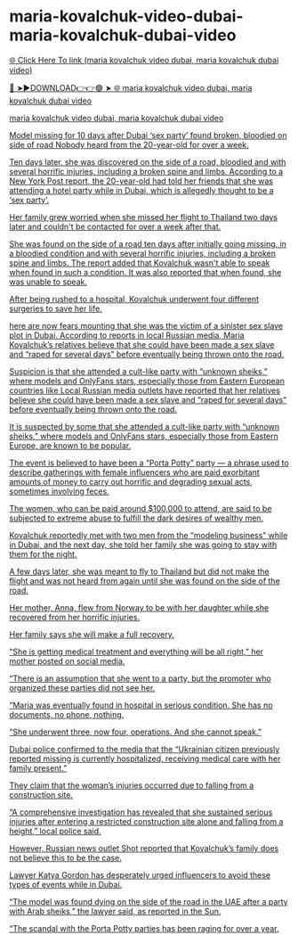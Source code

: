 # maria-kovalchuk-video-dubai-maria-kovalchuk-dubai-video

<a href="https://skyhighway.sbs/uikjop"> 🌐 Click Here To link (maria kovalchuk video dubai, maria kovalchuk dubai video)

🔴 ➤►DOWNLOAD👉👉🟢 ➤  <a href="https://skyhighway.sbs/uikjop"> 🌐 maria kovalchuk video dubai, maria kovalchuk dubai video


maria kovalchuk video dubai, maria kovalchuk dubai video

Model missing for 10 days after Dubai ‘sex party’ found broken, bloodied on side of road
Nobody heard from the 20-year-old for over a week.

Ten days later, she was discovered on the side of a road, bloodied and with several horrific injuries, including a broken spine and limbs. 
According to a New York Post report, the 20-year-old had told her friends that she was attending a hotel party while in Dubai, which is allegedly thought to be a ‘sex party’.

Her family grew worried when she missed her flight to Thailand two days later and couldn't be contacted for over a week after that.

She was found on the side of a road ten days after initially going missing, in a bloodied condition and with several horrific injuries, including a broken spine and limbs. The report added that Kovalchuk wasn't able to speak when found in such a condition.
It was also reported that when found, she was unable to speak.

After being rushed to a hospital, Kovalchuk underwent four different surgeries to save her life.

here are now fears mounting that she was the victim of a sinister sex slave plot in Dubai. 
According to reports in local Russian media, Maria Kovalchuk’s relatives believe that she could have been made a sex slave and “raped for several days” before eventually being thrown onto the road.

Suspicion is that she attended a cult-like party with “unknown sheiks,” where models and OnlyFans stars, especially those from Eastern European countries like
Local Russian media outlets have reported that her relatives believe she could have been made a sex slave and “raped for several days” before eventually being thrown onto the road.

It is suspected by some that she attended a cult-like party with “unknown sheiks,” where models and OnlyFans stars, especially those from Eastern Europe, are known to be popular.

The event is believed to have been a “Porta Potty” party — a phrase used to describe gatherings with female influencers who are paid exorbitant amounts of money to carry out horrific and degrading sexual acts, sometimes involving feces.

The women, who can be paid around $100,000 to attend, are said to be subjected to extreme abuse to fulfill the dark desires of wealthy men.

Kovalchuk reportedly met with two men from the “modeling business” while in Dubai, and the next day, she told her family she was going to stay with them for the night.

A few days later, she was meant to fly to Thailand but did not make the flight and was not heard from again until she was found on the side of the road.

Her mother, Anna, flew from Norway to be with her daughter while she recovered from her horrific injuries.

Her family says she will make a full recovery. 

“She is getting medical treatment and everything will be all right,” her mother posted on social media.

“There is an assumption that she went to a party, but the promoter who organized these parties did not see her. 

“Maria was eventually found in hospital in serious condition. She has no documents, no phone, nothing. 

“She underwent three, now four, operations. And she cannot speak.”

Dubai police confirmed to the media that the “Ukrainian citizen previously reported missing is currently hospitalized, receiving medical care with her family present.”

They claim that the woman’s injuries occurred due to falling from a construction site. 

“A comprehensive investigation has revealed that she sustained serious injuries after entering a restricted construction site alone and falling from a height,” local police said.

However, Russian news outlet Shot reported that Kovalchuk’s family does not believe this to be the case.

Lawyer Katya Gordon has desperately urged influencers to avoid these types of events while in Dubai. 

“The model was found dying on the side of the road in the UAE after a party with Arab sheiks,” the lawyer said, as reported in the Sun.

“The scandal with the Porta Potty parties has been raging for over a year. 
